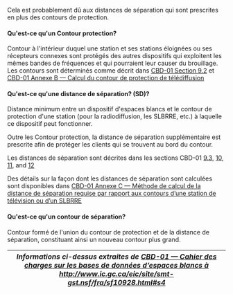 Cela est probablement dû aux distances de séparation qui sont prescrites en plus des contours de protection.

#### Qu'est-ce qu'un Contour protection?

Contour à l'intérieur duquel une station et ses stations éloignées ou ses récepteurs connexes sont protégés des autres dispositifs qui exploitent les mêmes bandes de fréquences et qui pourraient leur causer du brouillage.     
Les contours sont déterminés comme décrit dans [CBD-01 Section 9.2](http://www.ic.gc.ca/eic/site/smt-gst.nsf/fra/sf10928.html#s9.2) et [CBD-01 Annexe B — Calcul du contour de protection de télédiffusion](http://www.ic.gc.ca/eic/site/smt-gst.nsf/fra/sf10928.html#sB)

#### Qu'est-ce qu'une distance de séparation? \(SD\)?

Distance minimum entre un dispositif d'espaces blancs et le contour de protection d'une station (pour la radiodiffusion, les SLBRRE, etc.) à laquelle ce dispositif peut fonctionner. 

Outre les Contour protection, la distance de séparation supplémentaire est prescrite afin de protéger les clients qui se trouvent au bord du contour.

Les distances de séparation sont décrites dans les sections CBD-01 [9.3](http://www.ic.gc.ca/eic/site/smt-gst.nsf/fra/sf10928.html#s9.3), [10](http://www.ic.gc.ca/eic/site/smt-gst.nsf/fra/sf10928.html#s10), [11](http://www.ic.gc.ca/eic/site/smt-gst.nsf/fra/sf10928.html#s11), and [12](http://www.ic.gc.ca/eic/site/smt-gst.nsf/fra/sf10928.html#s12)

Des détails sur la façon dont les distances de séparation sont calculées sont disponibles dans [CBD-01 Annexe C — Méthode de calcul de la distance de séparation requise par rapport aux contours d’une station de télévision ou d’un SLBRRE](http://www.ic.gc.ca/eic/site/smt-gst.nsf/fra/sf10928.html#sC)

#### Qu'est-ce qu'un contour de séparation?
Contour formé de l'union du contour de protection et de la distance de séparation, constituant ainsi un nouveau contour plus grand.

| _Informations ci-dessus extraites de [ CBD-01 — Cahier des charges sur les bases de données d’espaces blancs à http://www.ic.gc.ca/eic/site/smt-gst.nsf/fra/sf10928.html#s4 ](http://www.ic.gc.ca/eic/site/smt-gst.nsf/fra/sf10928.html#s4)_ |
| --- |
